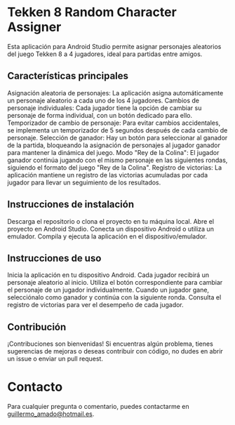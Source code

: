 # Tekken 8 Random Character Assigner
Esta aplicación para Android Studio permite asignar personajes aleatorios del juego Tekken 8 a 4 jugadores, ideal para partidas entre amigos.
## Características principales
Asignación aleatoria de personajes: La aplicación asigna automáticamente un personaje aleatorio a cada uno de los 4 jugadores.
Cambios de personaje individuales: Cada jugador tiene la opción de cambiar su personaje de forma individual, con un botón dedicado para ello.
Temporizador de cambio de personaje: Para evitar cambios accidentales, se implementa un temporizador de 5 segundos después de cada cambio de personaje.
Selección de ganador: Hay un botón para seleccionar al ganador de la partida, bloqueando la asignación de personajes al jugador ganador para mantener la dinámica del juego.
Modo "Rey de la Colina": El jugador ganador continúa jugando con el mismo personaje en las siguientes rondas, siguiendo el formato del juego "Rey de la Colina".
Registro de victorias: La aplicación mantiene un registro de las victorias acumuladas por cada jugador para llevar un seguimiento de los resultados.
## Instrucciones de instalación
Descarga el repositorio o clona el proyecto en tu máquina local.
Abre el proyecto en Android Studio.
Conecta un dispositivo Android o utiliza un emulador.
Compila y ejecuta la aplicación en el dispositivo/emulador.
## Instrucciones de uso
Inicia la aplicación en tu dispositivo Android.
Cada jugador recibirá un personaje aleatorio al inicio.
Utiliza el botón correspondiente para cambiar el personaje de un jugador individualmente.
Cuando un jugador gane, selecciónalo como ganador y continúa con la siguiente ronda.
Consulta el registro de victorias para ver el desempeño de cada jugador.
## Contribución
¡Contribuciones son bienvenidas! Si encuentras algún problema, tienes sugerencias de mejoras o deseas contribuir con código, no dudes en abrir un issue o enviar un pull request.
# Contacto
Para cualquier pregunta o comentario, puedes contactarme en guillermo_amado@hotmail.es.

